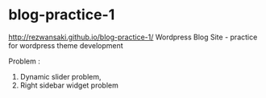 # blog-practice-1
http://rezwansaki.github.io/blog-practice-1/
Wordpress Blog Site - practice for wordpress theme development

Problem :
 1. Dynamic slider problem,
 2. Right sidebar widget problem 
